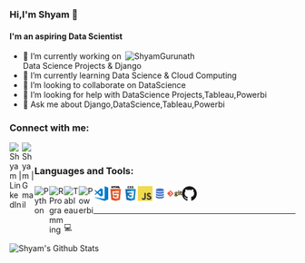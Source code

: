 ### Hi,I'm Shyam 👋

#### I'm an aspiring Data Scientist

<img src="https://i.pinimg.com/originals/50/83/e0/5083e0a2a7dcaae07c142e8b87036a27.gif" align="right" width="300px" alt="ShyamGurunath"/>

- 🔭 I’m currently working on Data Science Projects & Django
- 🌱 I’m currently learning Data Science & Cloud Computing
- 👯 I’m looking to collaborate on DataScience
- 🤔 I’m looking for help with DataScience Projects,Tableau,Powerbi
- 💬 Ask me about Django,DataScience,Tableau,Powerbi


### Connect with me:


[<img align="left" alt="Shyam | LinkedIn" width="22px" src="https://cdn.jsdelivr.net/npm/simple-icons@v3/icons/linkedin.svg" />][linkedin]
[<img align="left" alt="Shyam | Gmail" width="22px" src="https://user-images.githubusercontent.com/53273480/89193013-fa6c6180-d5c2-11ea-81af-b9fd2a9c68f0.jpeg" />][Gmail]

<br />

### Languages and Tools:
<img align="left" alt="Python" width="26px" src="https://user-images.githubusercontent.com/53273480/89192338-deb48b80-d5c1-11ea-8972-e5414e1cbdaf.jpg" />
<img align="left" width="26px" alt="R Programming" src="https://user-images.githubusercontent.com/53273480/89192342-dfe5b880-d5c1-11ea-962b-df591e5d4326.png" />
<img alt="Tableau" src="https://user-images.githubusercontent.com/53273480/89192350-e1af7c00-d5c1-11ea-8bf2-d399fa26e02a.png" align="left" width="26px" />
<img align="left" alt="Powerbi" width="26px" src="https://user-images.githubusercontent.com/53273480/89192356-e2e0a900-d5c1-11ea-82f7-81018455806b.png" />
<img align="left" alt="Visual Studio Code" width="26px" src="https://raw.githubusercontent.com/github/explore/80688e429a7d4ef2fca1e82350fe8e3517d3494d/topics/visual-studio-code/visual-studio-code.png" />
<img align="left" alt="HTML5" width="26px" src="https://raw.githubusercontent.com/github/explore/80688e429a7d4ef2fca1e82350fe8e3517d3494d/topics/html/html.png" />
<img align="left" alt="CSS3" width="26px" src="https://raw.githubusercontent.com/github/explore/80688e429a7d4ef2fca1e82350fe8e3517d3494d/topics/css/css.png" />
<img align="left" alt="JavaScript" width="26px" src="https://raw.githubusercontent.com/github/explore/80688e429a7d4ef2fca1e82350fe8e3517d3494d/topics/javascript/javascript.png" />
<img align="left" alt="SQL" width="26px" src="https://raw.githubusercontent.com/github/explore/80688e429a7d4ef2fca1e82350fe8e3517d3494d/topics/sql/sql.png" />
<img align="left" alt="Git" width="26px" src="https://raw.githubusercontent.com/github/explore/80688e429a7d4ef2fca1e82350fe8e3517d3494d/topics/git/git.png" />
<img align="left" alt="GitHub" width="26px" src="https://raw.githubusercontent.com/github/explore/78df643247d429f6cc873026c0622819ad797942/topics/github/github.png" />

<br />
<br />

----

💻
<!-- BLOG-POST-LIST:START -->
<!-- BLOG-POST-LIST:END -->


<img align="left" alt="Shyam's Github Stats" src="https://github-readme-stats.vercel.app/api?username=ShyamGurunath&show_icons=true&hide_border=true" />


[linkedin]: https://www.linkedin.com/in/shyam-gurunath/
[Gmail]: shyamgurunath474@gmail.com
